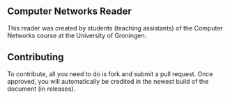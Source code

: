 ## Computer Networks Reader
This reader was created by students (teaching assistants) of the Computer Networks course at the University of Groningen.

## Contributing
To contribute, all you need to do is fork and submit a pull request. Once approved, you will automatically be credited in the newest build of the document (in releases).
